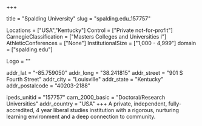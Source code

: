 
+++

title = "Spalding University"
slug = "spalding.edu_157757"

Locations = ["USA","Kentucky"]
Control = ["Private not-for-profit"]
CarnegieClassification = ["Masters Colleges and Universities I"]
AthleticConferences = ["None"]
InstitutionalSize = ["1,000 - 4,999"]
domain = ["spalding.edu"]

Logo = ""

addr_lat = "-85.759050"
addr_long = "38.241815"
addr_street = "901 S Fourth Street"
addr_city = "Louisville"
addr_state = "Kentucky"
addr_postalcode = "40203-2188"

ipeds_unitid = "157757"
carn_2000_basic = "Doctoral/Research Universities"
addr_country = "USA"
+++
    A private, independent, fully-accredited, 4 year liberal studies institution with a rigorous, nurturing learning environment and a deep connection to community.

